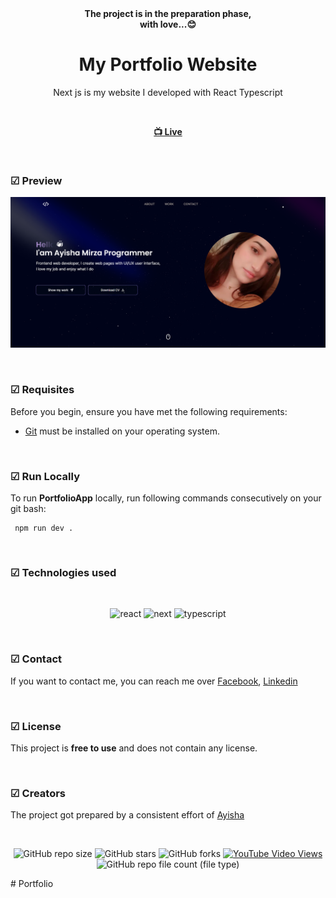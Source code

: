 
<div align="center">
<b>The project is in the preparation phase,<br/>
  with love...😊</b>
  <h1 align="center">My Portfolio Website</h1>

  Next js is my website I developed with React Typescript <br /> 

<br>	

  <a href="https://my-potfolio-project-ayshenms-projects.vercel.app/"><strong> 📺 Live</strong></a> 

</div>

<br />

### ☑ Preview

![PortfolioApp](./public/photohead.png)

<br>

### ☑ Requisites

Before you begin, ensure you have met the following requirements:

* [Git](https://git-scm.com/downloads "Download Git")  must be installed on your operating system.

<br>

### ☑ Run Locally

To run **PortfolioApp** locally, run following commands consecutively on your git bash:
```
 npm run dev .
```


<br>

### ☑ Technologies used

<br>

<div align="center">

![react](https://repository-images.githubusercontent.com/37153337/9d0a6780-394a-11eb-9fd1-6296a684b124)
![next](https://gorzelinski.com/static/1db41e3ecd311724a15306b270d99dd9/6e87d/next-js-logo.png)
![typescript](https://media.dev.to/cdn-cgi/image/width=1000,height=420,fit=cover,gravity=auto,format=auto/https%3A%2F%2Fdev-to-uploads.s3.amazonaws.com%2Fuploads%2Farticles%2Fjaha71mccl3tg1ifvxsg.png)

</div>

<br>

### ☑ Contact

If you want to contact me, you can reach me over [Facebook](https://www.facebook.com/melan.xolik.39?mibextid=ZbWKwL),  [Linkedin](https://www.linkedin.com/in/ayshen-mirzayeva-462077167/)

<br>

### ☑ License

This project is **free to use** and does not contain any license.


<br>

### ☑ Creators

The project got prepared by a consistent effort of [Ayisha](https://github.com/ayshenm) 

<br>

<div align="center">
  
  ![GitHub repo size](https://img.shields.io/github/repo-size/ayshenm/PortfolioApp)
  ![GitHub stars](https://img.shields.io/github/stars/ayshenm/PortfolioApp?style=social)
  ![GitHub forks](https://img.shields.io/github/forks/ayshenm/PortfolioApp?style=social)
  [![YouTube Video Views](https://img.shields.io/youtube/views/xwXGdpRuSiQ?style=social)](https://youtube.com)
  ![GitHub repo file count (file type)](https://img.shields.io/github/directory-file-count/ayshenm/PortfolioApp)

</div>
# Portfolio
